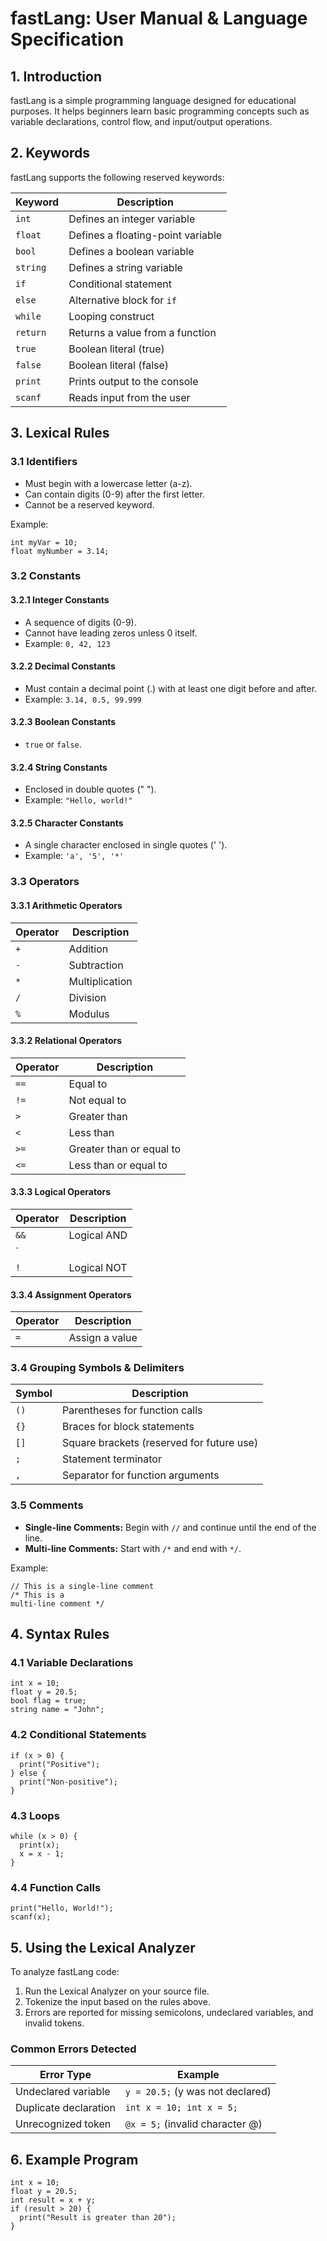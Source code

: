 # fastLang: User Manual & Language Specification

## 1. Introduction
fastLang is a simple programming language designed for educational purposes. It helps beginners learn basic programming concepts such as variable declarations, control flow, and input/output operations.

## 2. Keywords
fastLang supports the following reserved keywords:

| Keyword  | Description                        |
| -------- | ----------------------------------- |
| `int`    | Defines an integer variable         |
| `float`  | Defines a floating-point variable   |
| `bool`   | Defines a boolean variable          |
| `string` | Defines a string variable           |
| `if`     | Conditional statement               |
| `else`   | Alternative block for `if`          |
| `while`  | Looping construct                   |
| `return` | Returns a value from a function     |
| `true`   | Boolean literal (true)              |
| `false`  | Boolean literal (false)             |
| `print`  | Prints output to the console        |
| `scanf`  | Reads input from the user           |

## 3. Lexical Rules
### 3.1 Identifiers
- Must begin with a lowercase letter (a-z).
- Can contain digits (0-9) after the first letter.
- Cannot be a reserved keyword.

Example:
```fastlang
int myVar = 10;
float myNumber = 3.14;
```

### 3.2 Constants
#### 3.2.1 Integer Constants
- A sequence of digits (0-9).
- Cannot have leading zeros unless 0 itself.
- Example: `0, 42, 123`

#### 3.2.2 Decimal Constants
- Must contain a decimal point (.) with at least one digit before and after.
- Example: `3.14, 0.5, 99.999`

#### 3.2.3 Boolean Constants
- `true` or `false`.

#### 3.2.4 String Constants
- Enclosed in double quotes (" ").
- Example: `"Hello, world!"`

#### 3.2.5 Character Constants
- A single character enclosed in single quotes (' ').
- Example: `'a', '5', '*'`

### 3.3 Operators
#### 3.3.1 Arithmetic Operators

| Operator | Description  |
| -------- | ------------ |
| `+`      | Addition     |
| `-`      | Subtraction  |
| `*`      | Multiplication|
| `/`      | Division     |
| `%`      | Modulus      |

#### 3.3.2 Relational Operators

| Operator | Description             |
| -------- | ----------------------- |
| `==`     | Equal to                |
| `!=`     | Not equal to            |
| `>`      | Greater than            |
| `<`      | Less than               |
| `>=`     | Greater than or equal to|
| `<=`     | Less than or equal to   |

#### 3.3.3 Logical Operators

| Operator | Description       |
| -------- | ----------------- |
| `&&`     | Logical AND        |
| `||`     | Logical OR         |
| `!`      | Logical NOT        |

#### 3.3.4 Assignment Operators

| Operator | Description       |
| -------- | ----------------- |
| `=`      | Assign a value     |

### 3.4 Grouping Symbols & Delimiters

| Symbol | Description                           |
| ------ | ------------------------------------- |
| `()`   | Parentheses for function calls        |
| `{}`   | Braces for block statements           |
| `[]`   | Square brackets (reserved for future use) |
| `;`    | Statement terminator                  |
| `,`    | Separator for function arguments      |

### 3.5 Comments
- **Single-line Comments:** Begin with `//` and continue until the end of the line.
- **Multi-line Comments:** Start with `/*` and end with `*/`.

Example:
```fastlang
// This is a single-line comment
/* This is a
multi-line comment */
```

## 4. Syntax Rules
### 4.1 Variable Declarations
```fastlang
int x = 10;
float y = 20.5;
bool flag = true;
string name = "John";
```

### 4.2 Conditional Statements
```fastlang
if (x > 0) {
  print("Positive");
} else {
  print("Non-positive");
}
```

### 4.3 Loops
```fastlang
while (x > 0) {
  print(x);
  x = x - 1;
}
```

### 4.4 Function Calls
```fastlang
print("Hello, World!");
scanf(x);
```

## 5. Using the Lexical Analyzer
To analyze fastLang code:
1. Run the Lexical Analyzer on your source file.
2. Tokenize the input based on the rules above.
3. Errors are reported for missing semicolons, undeclared variables, and invalid tokens.

### Common Errors Detected

| Error Type         | Example                                      |
| ------------------ | -------------------------------------------- |
| Undeclared variable | `y = 20.5;` (y was not declared)             |
| Duplicate declaration | `int x = 10; int x = 5;`                  |
| Unrecognized token  | `@x = 5;` (invalid character @)             |

## 6. Example Program
```fastlang
int x = 10;
float y = 20.5;
int result = x + y;
if (result > 20) {
  print("Result is greater than 20");
}
```

